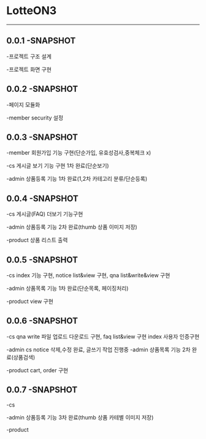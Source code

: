 # LotteON3
---
## 0.0.1 -SNAPSHOT

-프로젝트 구조 설계

-프로젝트 화면 구현

## 0.0.2 -SNAPSHOT 

-페이지 모듈화

-member security 설정

## 0.0.3 -SNAPSHOT

-member 회원가입 기능 구현(단순가입, 유효성검사,중복체크 x)

-cs 게시글 보기 기능 구현 1차 완료(단순보기)

-admin 상품등록 기능 1차 완료(1,2차 카테고리 분류/단순등록)

## 0.0.4 -SNAPSHOT

-cs 게시글(FAQ) 더보기 기능구현

-admin 상품등록 기능 2차 완료(thumb 상품 이미지 저장)

-product 상품 리스트 출력  

## 0.0.5 -SNAPSHOT

-cs index 기능 구현, notice list&view 구현, qna list&write&view 구현

-admin 상품목록 기능 1차 완료(단순목록, 페이징처리)

-product view 구현 

## 0.0.6 -SNAPSHOT

-cs qna write 파일 업로드 다운로드 구현, faq list&view 구현 index 사용자 인증구현


-admin cs notice 삭제,수정 완료, 글쓰기 작업 진행중
-admin 상품목록 기능 2차 완료(상품검색)

-product cart, order 구현

## 0.0.7 -SNAPSHOT

-cs 

-admin 상품등록 기능 3차 완료(thumb 상품 카테별 이미지 저장)

-product 
